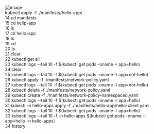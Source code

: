 ![image](https://github.com/Vishalsoni2017/kubernetes-network-plicy/assets/76658874/7528c6ac-8a9b-4a95-8c52-1913c576d94d)
<br>kubectl apply -f ./manifests/hello-app/<br>
   14  cd manifests<br>
   15  cd hellp-app<br>
   16  ls<br>
   17  cd hello-app<br>
   18  ls<br>
   19  cd<br>
   20  ls<br>
   21  clear<br>
   22  kubectl get all<br>
   23  kubectl logs --tail 10 -f $(kubectl get pods -oname -l app=hello)<br>
   24  clear<br>
   25  kubectl logs --tail 10 -f $(kubectl get pods -oname -l app=not-hello)<br>
   26  kubectl apply -f ./manifests/network-policy.yaml<br>
   27  kubectl logs --tail 10 -f $(kubectl get pods -oname -l app=not-hello)<br>
   28  kubectl delete -f ./manifests/network-policy.yaml<br>
   29  kubectl create -f ./manifests/network-policy-namespaced.yaml<br>
   30  kubectl logs --tail 10 -f $(kubectl get pods -oname -l app=hello)<br>
   31  kubectl -n hello-apps apply -f ./manifests/hello-app/hello-client.yaml<br>
   32  kubectl logs --tail 10 -f $(kubectl get pods -oname -l app=hello)<br>
   33  kubectl logs --tail 10 -f -n hello-apps $(kubectl get pods -oname -l app=hello -n hello-apps)<br>
   34  history
<br>
